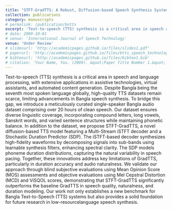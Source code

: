 ```yaml
---
title: "STFT-GradTTS: A Robust, Diffusion-based Speech Synthesis System with iSTFT decoder for Bangla"
collection: publications
category: manuscripts
# permalink: /publication/bntts
excerpt: 'Text-to-speech (TTS) synthesis is a critical area in speech and language processing, with extensive applications in assistive technologies, virtual assistants, and automated content generation. Despite Bangla being the seventh most spoken language globally, high-quality TTS datasets remain scarce, limiting advancements in Bangla speech synthesis. To bridge this gap, we introduce a meticulously curated single-speaker Bangla audio dataset comprising over 20 hours of clean speech. Our dataset ensures diverse linguistic coverage, incorporating compound letters, long vowels, Sanskrit words, and varied sentence structures while maintaining phonetic balance. In addition to the dataset, we propose STFT-GradTTS, a novel diffusion-based TTS model featuring a Multi-Stream iSTFT decoder and a Stochastic Duration Predictor (SDP). The iSTFT-based decoder synthesizes high-fidelity waveforms by decomposing signals into sub-bands using learnable synthesis filters, enhancing spectral clarity. The SDP models phoneme duration distributions, capturing the natural variability in speech pacing. Together, these innovations address key limitations of GradTTS, particularly in duration accuracy and audio naturalness. We validate our approach through blind subjective evaluations using Mean Opinion Score (MOS) assessments and objective evaluations using Mel Cepstral Distortion (MCD) and ViSQOL scores, demonstrating that STFT-GradTTS significantly outperforms the baseline GradTTS in speech quality, naturalness, and duration modeling. Our work not only establishes a new benchmark for Bangla Text-to-Speech (TTS) systems but also provides a solid foundation for future research in low-resourcelanguage speech synthesis.'
# date: 2009-10-01
# venue: 'International Journal of Speech Technology'
venue: 'Under Review'
# slidesurl: 'http://academicpages.github.io/files/slides1.pdf'
# paperurl: 'http://academicpages.github.io/files/btts_speech_technology anonymized-2.pdf'
# bibtexurl: 'http://academicpages.github.io/files/bibtex1.bib'
# citation: 'Your Name, You. (2009). &quot;Paper Title Number 1.&quot; <i>Journal 1</i>. 1(1).'
---
```

Text-to-speech (TTS) synthesis is a critical area in speech and language processing, with extensive applications in assistive technologies, virtual assistants, and automated content generation. Despite Bangla being the seventh most spoken language globally, high-quality TTS datasets remain scarce, limiting advancements in Bangla speech synthesis. To bridge this gap, we introduce a meticulously curated single-speaker Bangla audio dataset comprising over 20 hours of clean speech. Our dataset ensures diverse linguistic coverage, incorporating compound letters, long vowels, Sanskrit words, and varied sentence structures while maintaining phonetic balance. In addition to the dataset, we propose STFT-GradTTS, a novel diffusion-based TTS model featuring a Multi-Stream iSTFT decoder and a Stochastic Duration Predictor (SDP). The iSTFT-based decoder synthesizes high-fidelity waveforms by decomposing signals into sub-bands using learnable synthesis filters, enhancing spectral clarity. The SDP models phoneme duration distributions, capturing the natural variability in speech pacing. Together, these innovations address key limitations of GradTTS, particularly in duration accuracy and audio naturalness. We validate our approach through blind subjective evaluations using Mean Opinion Score (MOS) assessments and objective evaluations using Mel Cepstral Distortion (MCD) and ViSQOL scores, demonstrating that STFT-GradTTS significantly outperforms the baseline GradTTS in speech quality, naturalness, and duration modeling. Our work not only establishes a new benchmark for Bangla Text-to-Speech (TTS) systems but also provides a solid foundation for future research in low-resourcelanguage speech synthesis.
